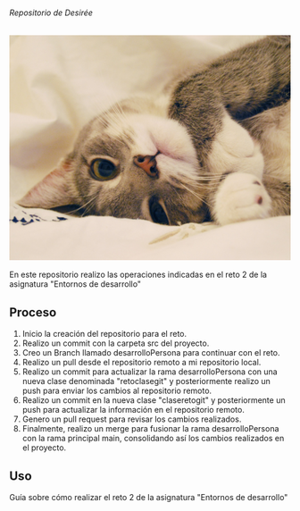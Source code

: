 ###### Repositorio de Desirée

![Imagen de Portada](gatito.jpg)




En este repositorio realizo las operaciones indicadas en el reto 2 de la asignatura "Entornos de desarrollo"

## Proceso

1. Inicio la creación del repositorio para el reto.
2. Realizo un commit con la carpeta src del proyecto.
3. Creo un Branch llamado desarrolloPersona para continuar con el reto.
4. Realizo un pull desde el repositorio remoto a mi repositorio local.
5. Realizo un commit para actualizar la rama desarrolloPersona con una nueva clase denominada "retoclasegit" y posteriormente realizo un push para enviar los cambios al repositorio remoto.
6. Realizo un commit en la nueva clase "claseretogit" y posteriormente un push para actualizar la información en el repositorio remoto.
7. Genero un pull request para revisar los cambios realizados.
8. Finalmente, realizo un merge para fusionar la rama desarrolloPersona con la rama principal main, consolidando así los cambios realizados en el proyecto.




## Uso

Guía sobre cómo realizar el reto 2 de la asignatura "Entornos de desarrollo"




